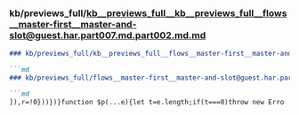 ### kb/previews_full/kb__previews_full__kb__previews_full__flows__master-first__master-and-slot@guest.har.part007.md.part002.md.md

```md
### kb/previews_full/kb__previews_full__flows__master-first__master-and-slot@guest.har.part007.md.part002.md

```md
### kb/previews_full/flows__master-first__master-and-slot@guest.har.part007.md (part 002)

```md
]),r=!0}))})}function $p(...e){let t=e.length;if(t===0)throw new Erro
```

```

```

```
